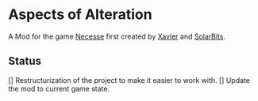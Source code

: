 # Aspects of Alteration

A Mod for the game [Necesse](https://store.steampowered.com/app/1169040/Necesse/) first created by [Xavier](https://steamcommunity.com/profiles/76561198125832546) and [SolarBits](https://steamcommunity.com/profiles/76561199561088912).

## Status

[] Restructurization of the project to make it easier to work with.
[] Update the mod to current game state.
